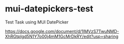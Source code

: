 # mui-datepickers-test
Test Task using MUI DatePicker

https://docs.google.com/document/d/1lMVzS7TwuNMD-XhRGtpIgd5N1Y7o00j4mM1GcMrDkRY/edit?usp=sharing
